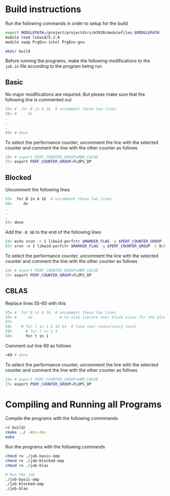 # Build instructions

Run the following commands in order to setup for the build

```bash
export MODULEPATH=/project/projectdirs/m3930/modulefiles:$MODULEPATH
module load likwid/5.2.0
module swap PrgEnv-intel PrgEnv-gnu

mkdir build  
```

Before running the programs, make the following modifications to the `job.in` file according to the program being run

## Basic

No major modifications are required. But please make sure that the following line is commented out

```bash
55> #  for B in 4 16  # uncomment these two lines
56> #     do   
.
.
.
69> # done 
```

To select the performance counter, uncomment the line with the selected counter and comment the line with the other counter as follows 

```bash
24> # export PERF_COUNTER_GROUP=HBM_CACHE
25> export PERF_COUNTER_GROUP=FLOPS_DP
```

## Blocked

Uncomment the following lines

```bash
55>  for B in 4 16  # uncomment these two lines
56>     do   
.
.
.
69> done 
```

Add the `-B $B` to the end of the following lines

```bash
64> echo srun -n 1 likwid-perfctr $MARKER_FLAG -g $PERF_COUNTER_GROUP -C N:0-$maxcore ./benchmark-@BENCHMARK@ -N $N -B $B
65> srun -n 1 likwid-perfctr $MARKER_FLAG -g $PERF_COUNTER_GROUP -C N:0-$maxcore ./benchmark-@BENCHMARK@ -N $N -B $B
```

To select the performance counter, uncomment the line with the selected counter and comment the line with the other counter as follows 

```bash
24> # export PERF_COUNTER_GROUP=HBM_CACHE
25> export PERF_COUNTER_GROUP=FLOPS_DP
```

## CBLAS

Replace lines 55-60 with this

```bash
55> #  for B in 4 16  # uncomment these two lines
56> #     do            # to also iterate over block sizes for the blocked version
57>
58>    # for t in 1 4 16 64  # loop over concurrency level
59>      # for t in 1 4
60>      for t in 1  
```

Comment out line 69 as follows

```bash
>69 # done
```


To select the performance counter, uncomment the line with the selected counter and comment the line with the other counter as follows 

```bash
24> # export PERF_COUNTER_GROUP=HBM_CACHE
25> export PERF_COUNTER_GROUP=FLOPS_DP
```


# Compiling and Running all Programs

Compile the programs with the following commmands

```bash
cd build/
cmake ../ -Wno-dev
make
```

Run the programs with the following commands

```bash
chmod +x ./job-basic-omp
chmod +x ./job-blocked-omp
chmod +x ./job-blas

# Run the job
./job-basic-omp
./job-blocked-omp
./job-blas
```